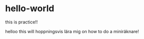 # hello-world
this is practice!!

helloo this will hoppningsvis lära mig on how to do a miniräknare!
